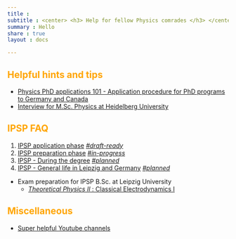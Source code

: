 ```yaml
---
title :    
subtitle : <center> <h3> Help for fellow Physics comrades </h3> </center>
summary : Hello
share : true
layout : docs

---
```

## <span style = "color:orange"> Helpful hints and tips </span>

- [Physics PhD applications 101 - Application procedure for PhD programs to Germany and Canada]({{<ref"phd">}})
- [Interview for M.Sc. Physics at Heidelberg University]({{<ref"heidelberg/interview">}})


## <span style = "color:orange"> IPSP FAQ </span>

1. [IPSP application phase]({{<ref"ipsp/ipsp1_application_phase">}}) *<u>#draft-ready</u>*
2. [IPSP preparation phase]({{<ref"ipsp/ipsp2_preparation_phase">}}) *<u>#in-progress</u>*
3. [IPSP - During the degree]() *<u>#planned</u>*
4. [IPSP - General life in Leipzig and Germany]() *<u>#planned</u>*

- Exam preparation for IPSP B.Sc. at Leipzig University
  - [ _Theoretical Physics II_ : Classical Electrodynamics I]({{<ref"tp2_exam_prep">}})


## <span style = "color:orange"> Miscellaneous  </span>
- [Super helpful Youtube channels]({{<ref"youtube_channels">}})

<!--
2. _Theoretical Physics III_ :  Classical Mechanics II, Classical Electrodynamics II (With Special relativity and Relativistic electrodynamics)
3. Theoretical Physics IV : Quantum Mechanics
-->
